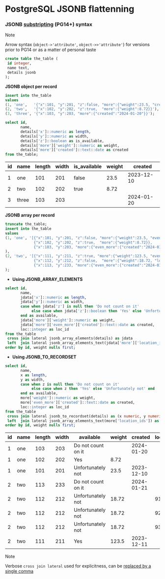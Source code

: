 # PostgreSQL JSONB flattenning
### JSONB [substripting](https://www.postgresql.org/docs/current/datatype-json.html#JSONB-SUBSCRIPTING) (PG14+) syntax ###  
> [!NOTE]
> Arrow syntax (`object->'attribute'`, `object->>'attribute'`) for versions prior to PG14 or as a matter of personal taste  
```sql
create table the_table (
 id integer,
 name text,
 details jsonb
);
```
**JSONB object per record**  
```sql
insert into the_table 
values
(1, 'one',   '{"x":101, "y":201, "z":false, "more":{"weight":23.5, "created":"2023-12-10"}}'),
(2, 'two',   '{"x":102, "y":202, "z":true,  "more":{"weight":8.72}}'),
(3, 'three', '{"x":103, "y":203, "more":{"created":"2024-01-20"}}');

select id, 
       name, 
       details['x']::numeric as length, 
       details['y']::numeric as width, 
       details['z']::boolean as is_available,
       details['more']['weight']::numeric as weight,
       details['more']['created']::text::date as created
from the_table;
```
|id|name|length|width|is_available|weight|created   |
|--|----|------|-----|------------|------|----------|
|    1|one    |   101|  201|false       |  23.5|2023-12-10|
|    2|two    |   102|  202|true        |  8.72|          |
|    3|three  |   103|  203|            |      |2024-01-20|  
    
**JSONB array per record**
```sql
truncate the_table;
insert into the_table 
values
(1, 'one', '[{"x":101, "y":201, "z":false, "more":{"weight":23.5, "even_more":{"created":"2023-12-10"}}},
             {"x":102, "y":202, "z":true,  "more":{"weight":8.72}},
             {"x":103, "y":203, "more":{"even_more":{"created":"2024-01-20"}}}]'
),
(2, 'two', '[{"x":111, "y":211, "z":true, "more":{"weight":123.5, "even_more":{"created":"2023-12-11"}}},
             {"x":112, "y":212, "z":false,  "more":{"weight":18.72, "location_ids":[91, 92, 93]}},
             {"x":113, "y":233, "more":{"even_more":{"created":"2024-01-21"}}}]'
);
```
* **Using JSONB_ARRAY_ELEMENTS**
```sql
select id, 
       name, 
       jdata['x']::numeric as length, 
       jdata['y']::numeric as width,
       case when jdata['z'] is null then 'Do not count on it'
            else case when jdata['z']::boolean then 'Yes' else 'Unfortunately not' end
       end as available,
       jdata['more']['weight']::numeric as weight,
       jdata['more']['even_more']['created']::text::date as created,
       loc::integer as loc_id
from the_table 
 cross join lateral jsonb_array_elements(details) as jdata
 left  join lateral jsonb_array_elements_text(jdata['more']['location_ids']) as l(loc) on true
order by id, weight nulls first;
```
* **Using JSONB_TO_RECORDSET**
```sql
select id, 
       name, 
       x as length, 
       y as width, 
       case when z is null then 'Do not count on it'
            else case when z then 'Yes' else 'Unfortunately not' end
       end as available,
       more['weight']::numeric as weight,
       more['even_more']['created']::text::date as created,
       loc::integer as loc_id
from the_table 
 cross join lateral jsonb_to_recordset(details) as (x numeric, y numeric, z boolean, more jsonb)
 left  join lateral jsonb_array_elements_text(more['location_ids']) as l(loc) on true
order by id, weight nulls first;
```
  
|id|name|length|width|available         |weight|created   |loc_id|
|-|-|-|-|-|-|-|-|
|    1|one    |   103|  203|Do not count on it|      |2024-01-20|   |
|    1|one    |   102|  202|Yes               |  8.72|          |   |
|    1|one    |   101|  201|Unfortunately not |  23.5|2023-12-10|   |
|    2|two    |   113|  233|Do not count on it|      |2024-01-21|   |
|    2|two    |   112|  212|Unfortunately not | 18.72|          | 91|
|    2|two    |   112|  212|Unfortunately not | 18.72|          | 92|
|    2|two    |   112|  212|Unfortunately not | 18.72|          | 93|
|    2|two    |   111|  211|Yes               | 123.5|2023-12-11|   |

> [!NOTE]
> Verbose `cross join lateral` used for explicitness, can be [replaced by a single comma](https://www.postgresql.org/docs/current/queries-table-expressions.html#QUERIES-LATERAL) 

